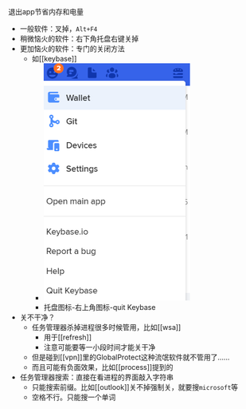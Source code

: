 退出app节省内存和电量
- 一般软件：叉掉，`Alt+F4`
- 稍微恼火的软件：右下角托盘右键关掉
- 更加恼火的软件：专门的关闭方法
  - 如[[keybase]]
    - ![](quit-keybase.png)
    - 托盘图标-右上角图标-quit Keybase
- 关不干净？
  - 任务管理器杀掉进程很多时候管用，比如[[wsa]]
    - 用于[[refresh]]
    - 注意可能要等一小段时间才能关干净
  - 但是碰到[[vpn]]里的GlobalProtect这种流氓软件就不管用了……
  - 而且可能有负面效果，比如[[process]]提到的
- 任务管理器搜索：直接在看进程的界面敲入字符串
  - 只能搜索前缀。比如[[outlook]]关不掉强制关，就要搜`microsoft`等
  - 空格不行。只能搜一个单词